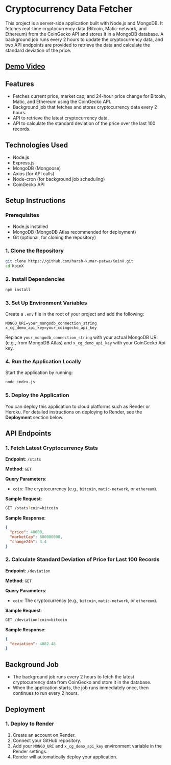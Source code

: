 
# Cryptocurrency Data Fetcher

This project is a server-side application built with Node.js and MongoDB. It fetches real-time cryptocurrency data (Bitcoin, Matic-network, and Ethereum) from the CoinGecko API and stores it in a MongoDB database. A background job runs every 2 hours to update the cryptocurrency data, and two API endpoints are provided to retrieve the data and calculate the standard deviation of the price.

## [Demo Video](https://drive.google.com/drive/folders/1tW07mbom0QHQw5NKQe3bfw--kVO7yRAM)

## Features

- Fetches current price, market cap, and 24-hour price change for Bitcoin, Matic, and Ethereum using the CoinGecko API.
- Background job that fetches and stores cryptocurrency data every 2 hours.
- API to retrieve the latest cryptocurrency data.
- API to calculate the standard deviation of the price over the last 100 records.

## Technologies Used

- Node.js
- Express.js
- MongoDB (Mongoose)
- Axios (for API calls)
- Node-cron (for background job scheduling)
- CoinGecko API

## Setup Instructions

### Prerequisites

- Node.js installed
- MongoDB (MongoDB Atlas recommended for deployment)
- Git (optional, for cloning the repository)

### 1. Clone the Repository

```bash
git clone https://github.com/harsh-kumar-patwa/KoinX.git
cd KoinX
```

### 2. Install Dependencies

```bash
npm install
```

### 3. Set Up Environment Variables

Create a `.env` file in the root of your project and add the following:

```
MONGO_URI=your_mongodb_connection_string
x_cg_demo_api_key=your_coingecko_api_key
```

Replace `your_mongodb_connection_string` with your actual MongoDB URI (e.g., from MongoDB Atlas) and `x_cg_demo_api_key` with your CoinGecko Api key.

### 4. Run the Application Locally

Start the application by running:

```bash
node index.js
```

### 5. Deploy the Application

You can deploy this application to cloud platforms such as Render or Heroku. For detailed instructions on deploying to Render, see the **Deployment** section below.

## API Endpoints

### 1. Fetch Latest Cryptocurrency Stats

**Endpoint**: `/stats`

**Method**: `GET`

**Query Parameters**:

- `coin`: The cryptocurrency (e.g., `bitcoin`, `matic-network`, or `ethereum`).

**Sample Request**:

```bash
GET /stats?coin=bitcoin
```

**Sample Response**:

```json
{
  "price": 40000,
  "marketCap": 800000000,
  "change24h": 3.4
}
```

### 2. Calculate Standard Deviation of Price for Last 100 Records

**Endpoint**: `/deviation`

**Method**: `GET`

**Query Parameters**:

- `coin`: The cryptocurrency (e.g., `bitcoin`, `matic-network`, or `ethereum`).

**Sample Request**:

```bash
GET /deviation?coin=bitcoin
```

**Sample Response**:

```json
{
  "deviation": 4082.48
}
```

## Background Job

- The background job runs every 2 hours to fetch the latest cryptocurrency data from CoinGecko and store it in the database.
- When the application starts, the job runs immediately once, then continues to run every 2 hours.

## Deployment

### 1. Deploy to Render

1. Create an account on Render.
2. Connect your GitHub repository.
3. Add your `MONGO_URI` and `x_cg_demo_api_key` environment variable in the Render settings.
4. Render will automatically deploy your application.

